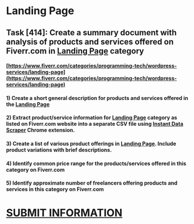 # Landing Page
## Task [414]: Create a summary document with analysis of products and services offered on Fiverr.com in [Landing Page](https://www.fiverr.com/categories/programming-tech/wordpress-services/landing-page) category
#### [https://www.fiverr.com/categories/programming-tech/wordpress-services/landing-page](https://www.fiverr.com/categories/programming-tech/wordpress-services/landing-page)
#### 1) Create a short general description for products and services offered in the [Landing Page](https://www.fiverr.com/categories/programming-tech/wordpress-services/landing-page)
#### 2) Extract product/service information for [Landing Page](https://www.fiverr.com/categories/programming-tech/wordpress-services/landing-page) category as listed on Fiverr.com website into a separate CSV file using [Instant Data Scraper](https://chrome.google.com/webstore/detail/instant-data-scraper/ofaokhiedipichpaobibbnahnkdoiiah) Chrome extension.
#### 3) Create a list of various product offerings in [Landing Page](https://www.fiverr.com/categories/programming-tech/wordpress-services/landing-page). Include product variations with brief descriptions.
#### 4) Identify common price range for the products/services offered in this category on Fiverr.com
#### 5) Identify approximate number of freelancers offering products and services in this category on Fiverr.com

# [SUBMIT INFORMATION](https://forms.office.com/r/8AEKjkLxKG)
